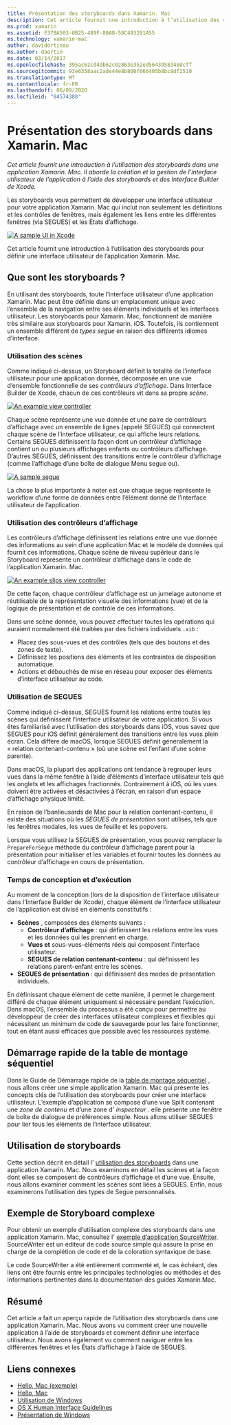 ```yaml
---
title: Présentation des storyboards dans Xamarin. Mac
description: Cet article fournit une introduction à l’utilisation des storyboards dans une application Xamarin. Mac. Il aborde la création et la gestion de l’interface utilisateur de l’application à l’aide de storyboards et d’Interface Builder de Xcode.
ms.prod: xamarin
ms.assetid: F37BA503-0B25-489F-80A8-58C493291A55
ms.technology: xamarin-mac
author: davidortinau
ms.author: daortin
ms.date: 03/14/2017
ms.openlocfilehash: 395ac62cd4db62c02863e352ed5643958348dcff
ms.sourcegitcommit: 93e6358aac2ade44e8b800f066405b8bc8df2510
ms.translationtype: MT
ms.contentlocale: fr-FR
ms.lasthandoff: 06/09/2020
ms.locfileid: "84574388"
---
```

# <a name="introduction-to-storyboards-in-xamarinmac"></a>Présentation des storyboards dans Xamarin. Mac

_Cet article fournit une introduction à l’utilisation des storyboards dans une application Xamarin. Mac. Il aborde la création et la gestion de l’interface utilisateur de l’application à l’aide des storyboards et des Interface Builder de Xcode._

Les storyboards vous permettent de développer une interface utilisateur pour votre application Xamarin. Mac qui inclut non seulement les définitions et les contrôles de fenêtres, mais également les liens entre les différentes fenêtres (via SEGUES) et les États d’affichage.

[![](images/intro01.png "A sample UI in Xcode")](images/intro01.png#lightbox)

Cet article fournit une introduction à l’utilisation des storyboards pour définir une interface utilisateur de l’application Xamarin. Mac.

<a name="What-are-Storyboards"></a>

## <a name="what-are-storyboards"></a>Que sont les storyboards ?

En utilisant des storyboards, toute l’interface utilisateur d’une application Xamarin. Mac peut être définie dans un emplacement unique avec l’ensemble de la navigation entre ses éléments individuels et les interfaces utilisateur. Les storyboards pour Xamarin. Mac, fonctionnent de manière très similaire aux storyboards pour Xamarin. iOS. Toutefois, ils contiennent un ensemble différent de _types segue_ en raison des différents idiomes d’interface.

<a name="Working-with-Scenes"></a>

### <a name="working-with-scenes"></a>Utilisation des scènes

Comme indiqué ci-dessus, un Storyboard définit la totalité de l’interface utilisateur pour une application donnée, décomposée en une vue d’ensemble fonctionnelle de ses _contrôleurs d’affichage_. Dans Interface Builder de Xcode, chacun de ces contrôleurs vit dans sa propre _scène_.

[![](images/intro02.png "An example view controller")](images/intro02.png#lightbox)

Chaque scène représente une vue donnée et une paire de contrôleurs d’affichage avec un ensemble de lignes (appelé SEGUES) qui connectent chaque scène de l’interface utilisateur, ce qui affiche leurs relations. Certains SEGUES définissent la façon dont un contrôleur d’affichage contient un ou plusieurs affichages enfants ou contrôleurs d’affichage. D’autres SEGUES, définissent des transitions entre le contrôleur d’affichage (comme l’affichage d’une boîte de dialogue Menu segue ou). 

[![](images/intro03.png "A sample segue")](images/intro03.png#lightbox)

La chose la plus importante à noter est que chaque segue représente le workflow d’une forme de données entre l’élément donné de l’interface utilisateur de l’application.

<a name="Working-with-View-Controllers"></a>

### <a name="working-with-view-controllers"></a>Utilisation des contrôleurs d’affichage

Les contrôleurs d’affichage définissent les relations entre une vue donnée des informations au sein d’une application Mac et le modèle de données qui fournit ces informations. Chaque scène de niveau supérieur dans le Storyboard représente un contrôleur d’affichage dans le code de l’application Xamarin. Mac.

[![](images/intro04.png "An example slips view controller")](images/intro04.png#lightbox)

De cette façon, chaque contrôleur d’affichage est un jumelage autonome et réutilisable de la représentation visuelle des informations (vue) et de la logique de présentation et de contrôle de ces informations.

Dans une scène donnée, vous pouvez effectuer toutes les opérations qui auraient normalement été traitées par des fichiers individuels `.xib` : 

- Placez des sous-vues et des contrôles (tels que des boutons et des zones de texte).
- Définissez les positions des éléments et les contraintes de disposition automatique.
- Actions et débouchés de mise en réseau pour exposer des éléments d’interface utilisateur au code.

<a name="Working-with-Segues"></a>

### <a name="working-with-segues"></a>Utilisation de SEGUES

Comme indiqué ci-dessus, SEGUES fournit les relations entre toutes les scènes qui définissent l’interface utilisateur de votre application. Si vous êtes familiarisé avec l’utilisation des storyboards dans iOS, vous savez que SEGUES pour iOS définit généralement des transitions entre les vues plein écran. Cela diffère de macOS, lorsque SEGUES définit généralement la « relation contenant-contenu » (où une scène est l’enfant d’une scène parente).

Dans macOS, la plupart des applications ont tendance à regrouper leurs vues dans la même fenêtre à l’aide d’éléments d’interface utilisateur tels que les onglets et les affichages fractionnés. Contrairement à iOS, où les vues doivent être activées et désactivées à l’écran, en raison d’un espace d’affichage physique limité.

En raison de l’banlieusards de Mac pour la relation contenant-contenu, il existe des situations où les _SEGUES de présentation_ sont utilisés, tels que les fenêtres modales, les vues de feuille et les popovers.

Lorsque vous utilisez la SEGUES de présentation, vous pouvez remplacer la `PrepareForSegue` méthode du contrôleur d’affichage parent pour la présentation pour initialiser et les variables et fournir toutes les données au contrôleur d’affichage en cours de présentation.

<a name="Design-and-Run-Times"></a>

### <a name="design-and-run-times"></a>Temps de conception et d’exécution

Au moment de la conception (lors de la disposition de l’interface utilisateur dans l’Interface Builder de Xcode), chaque élément de l’interface utilisateur de l’application est divisé en éléments constitutifs :

- **Scènes** , composées des éléments suivants :
  - **Contrôleur d’affichage** : qui définissent les relations entre les vues et les données qui les prennent en charge.
  - **Vues et** sous-vues-éléments réels qui composent l’interface utilisateur.
  - **SEGUES de relation contenant-contenu** : qui définissent les relations parent-enfant entre les scènes.
- **SEGUES de présentation** : qui définissent des modes de présentation individuels. 

En définissant chaque élément de cette manière, il permet le chargement différé de chaque élément uniquement si nécessaire pendant l’exécution. Dans macOS, l’ensemble du processus a été conçu pour permettre au développeur de créer des interfaces utilisateur complexes et flexibles qui nécessitent un minimum de code de sauvegarde pour les faire fonctionner, tout en étant aussi efficaces que possible avec les ressources système.

<a name="Storyboard-Quick-Start"></a>

## <a name="storyboard-quick-start"></a>Démarrage rapide de la table de montage séquentiel

Dans le Guide de Démarrage rapide de la [table de montage séquentiel](~/mac/platform/storyboards/quickstart.md) , nous allons créer une simple application Xamarin. Mac qui présente les concepts clés de l’utilisation des storyboards pour créer une interface utilisateur. L’exemple d’application se compose d’une vue Spilt contenant une _zone de contenu_ et d’une zone d' _inspecteur_ . elle présente une fenêtre de boîte de dialogue de préférences simple. Nous allons utiliser SEGUES pour lier tous les éléments de l’interface utilisateur.

<a name="Working-with-Storyboards"></a>

## <a name="working-with-storyboards"></a>Utilisation de storyboards

Cette section décrit en détail l' [utilisation des storyboards](~/mac/platform/storyboards/indepth.md) dans une application Xamarin. Mac. Nous examinons en détail les scènes et la façon dont elles se composent de contrôleurs d’affichage et d’une vue. Ensuite, nous allons examiner comment les scènes sont liées à SEGUES. Enfin, nous examinerons l’utilisation des types de Segue personnalisés. 

<a name="Complex-Storyboard-Example"></a>

## <a name="complex-storyboard-example"></a>Exemple de Storyboard complexe

Pour obtenir un exemple d’utilisation complexe des storyboards dans une application Xamarin. Mac, consultez l' [exemple d’application SourceWriter](https://docs.microsoft.com/samples/xamarin/mac-samples/sourcewriter). SourceWriter est un éditeur de code source simple qui assure la prise en charge de la complétion de code et de la coloration syntaxique de base.

Le code SourceWriter a été entièrement commenté et, le cas échéant, des liens ont être fournis entre les principales technologies ou méthodes et des informations pertinentes dans la documentation des guides Xamarin.Mac.

<a name="Summary"></a>

## <a name="summary"></a>Résumé

Cet article a fait un aperçu rapide de l’utilisation des storyboards dans une application Xamarin. Mac. Nous avons vu comment créer une nouvelle application à l’aide de storyboards et comment définir une interface utilisateur. Nous avons également vu comment naviguer entre les différentes fenêtres et les États d’affichage à l’aide de SEGUES.

## <a name="related-links"></a>Liens connexes

- [Hello, Mac (exemple)](https://docs.microsoft.com/samples/xamarin/mac-samples/hello-mac)
- [Hello, Mac](~/mac/get-started/hello-mac.md)
- [Utilisation de Windows](~/mac/user-interface/window.md)
- [OS X Human Interface Guidelines](https://developer.apple.com/library/mac/documentation/UserExperience/Conceptual/OSXHIGuidelines/)
- [Présentation de Windows](https://developer.apple.com/library/mac/documentation/Cocoa/Conceptual/WinPanel/Introduction.html#//apple_ref/doc/uid/10000031-SW1)
